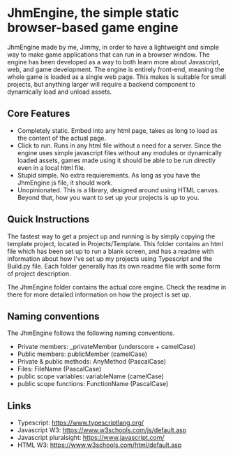 # JhmEngine, the simple static browser-based game engine

JhmEngine made by me, Jimmy, in order to have a lightweight and simple way to make game applications that can run in a browser window. The engine has been developed as a way to both learn more about Javascript, web, and game development. The engine is entirely front-end, meaning the whole game is loaded as a single web page. This makes is suitable for small projects, but anything larger will require a backend component to dynamically load and unload assets.

## Core Features

- Completely static. Embed into any html page, takes as long to load as the content of the actual page.
- Click to run. Runs in any html file without a need for a server. Since the engine uses simple javascript files without any modules or dynamically loaded assets, games made using it should be able to be run directly even in a local html file.
- Stupid simple. No extra requierements. As long as you have the JhmEngine js file, it should work.
- Unopinionated. This is a library, designed around using HTML canvas. Beyond that, how you want to set up your projects is up to you.

## Quick Instructions

The fastest way to get a project up and running is by simply copying the template project, located in Projects/Template. This folder contains an html file which has been set up to run a blank screen, and has a readme with information about how I've set up my projects using Typescript and the Build.py file.
Each folder generally has its own readme file with some form of project description.

The JhmEngine folder contains the actual core engine. Check the readme in there for more detailed information on how the project is set up.  

## Naming conventions

The JhmEngine follows the following naming conventions.
- Private members: _privateMember (underscore + camelCase)
- Public members: publicMember (camelCase)
- Private & public methods: AnyMethod (PascalCase)
- Files: FileName (PascalCase)
- public scope variables: variableName (camelCase)
- public scope functions: FunctionName (PascalCase)

## Links

- Typescript: https://www.typescriptlang.org/
- Javascript W3: https://www.w3schools.com/js/default.asp
- Javascript pluralsight: https://www.javascript.com/
- HTML W3: https://www.w3schools.com/html/default.asp 
